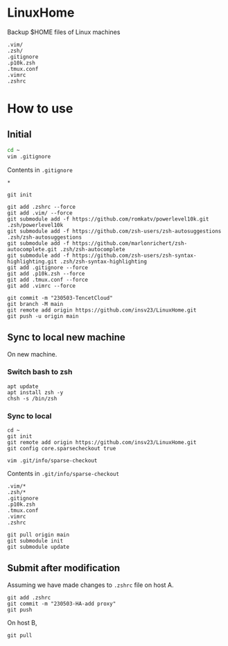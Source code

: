 # LinuxHome

Backup $HOME files of Linux machines

```
.vim/
.zsh/
.gitignore
.p10k.zsh
.tmux.conf
.vimrc
.zshrc
```

# How to use

## Initial

```sh
cd ~
vim .gitignore
```

Contents in `.gitignore`

```
*
```

```
git init

git add .zshrc --force
git add .vim/ --force
git submodule add -f https://github.com/romkatv/powerlevel10k.git .zsh/powerlevel10k
git submodule add -f https://github.com/zsh-users/zsh-autosuggestions .zsh/zsh-autosuggestions
git submodule add -f https://github.com/marlonrichert/zsh-autocomplete.git .zsh/zsh-autocomplete
git submodule add -f https://github.com/zsh-users/zsh-syntax-highlighting.git .zsh/zsh-syntax-highlighting
git add .gitignore --force
git add .p10k.zsh --force
git add .tmux.conf --force
git add .vimrc --force

git commit -m "230503-TencetCloud"
git branch -M main
git remote add origin https://github.com/insv23/LinuxHome.git
git push -u origin main
```

## Sync to local new machine

On new machine.

### Switch bash to zsh

```
apt update
apt install zsh -y
chsh -s /bin/zsh
```

### Sync to local

```
cd ~
git init
git remote add origin https://github.com/insv23/LinuxHome.git
git config core.sparsecheckout true
```

```
vim .git/info/sparse-checkout
```

Contents in `.git/info/sparse-checkout`

```
.vim/*
.zsh/*
.gitignore
.p10k.zsh
.tmux.conf
.vimrc
.zshrc
```

```
git pull origin main
git submodule init
git submodule update
```

## Submit after modification

Assuming we have made changes to `.zshrc` file on host A.

```
git add .zshrc
git commit -m "230503-HA-add proxy"
git push
```

On host B,

```
git pull
```
